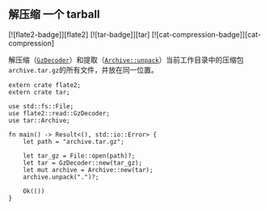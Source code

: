 ## 解压缩 一个 tarball

[![flate2-badge]][flate2] [![tar-badge]][tar] [![cat-compression-badge]][cat-compression]

解压缩（[`GzDecoder`]）和提取（[`Archive::unpack`]）当前工作目录中的压缩包`archive.tar.gz`的所有文件，并放在同一位置。

```rust,no_run
extern crate flate2;
extern crate tar;

use std::fs::File;
use flate2::read::GzDecoder;
use tar::Archive;

fn main() -> Result<(), std::io::Error> {
    let path = "archive.tar.gz";

    let tar_gz = File::open(path)?;
    let tar = GzDecoder::new(tar_gz);
    let mut archive = Archive::new(tar);
    archive.unpack(".")?;

    Ok(())
}
```

[`archive::unpack`]: https://docs.rs/tar/*/tar/struct.Archive.html#method.unpack
[`gzdecoder`]: https://docs.rs/flate2/*/flate2/read/struct.GzDecoder.html
